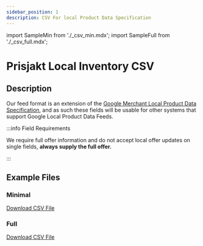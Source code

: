 ```yaml
---
sidebar_position: 1
description: CSV For local Product Data Specification
---
```

import SampleMin from './_csv_min.mdx';
import SampleFull from './_csv_full.mdx';

# Prisjakt Local Inventory CSV

## Description

Our feed format is an extension of the [Google Merchant Local Product Data Specification](https://support.google.com/merchants/answer/14779112?hl=en&ref_topic=15149063&sjid=11693024350990084211-EU), and as such these fields will be usable for other systems that support Google Local Product Data Feeds.

:::info Field Requirements

We require full offer information and do not accept local offer updates on single fields, **always supply the full offer.**

:::

## Example Files

### Minimal

[Download CSV File](pathname:///examples/local-inventory/min.csv)
<SampleMin />

### Full

[Download CSV File](pathname:///examples/local-inventory/full.csv)
<SampleFull />